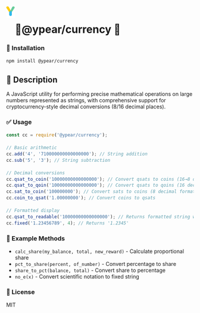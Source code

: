 # <img src="https://github.com/benzmuircroft/temp/blob/main/Yjs.png" height="32" style="vertical-align:40px;"/>🍐@ypear/currency 🧮

### 💾 Installation
```bash
npm install @ypear/currency
```

## 👀 Description
A JavaScript utility for performing precise mathematical operations on large numbers represented as strings, with comprehensive support for cryptocurrency-style decimal conversions (8/16 decimal places).

### ✅ Usage
```javascript
const cc = require('@ypear/currency');

// Basic arithmetic
cc.add('4', '710000000000000000'); // String addition
cc.sub('5', '3'); // String subtraction

// Decimal conversions
cc.qsat_to_coin('10000000000000000'); // Convert qsats to coins (16→8 decimal places)
cc.qsat_to_qoin('10000000000000000'); // Convert qsats to qoins (16 decimal format)
cc.sat_to_coin('100000000'); // Convert sats to coins (8 decimal format)
cc.coin_to_qsat('1.00000000'); // Convert coins to qsats

// Formatted display
cc.qsat_to_readable('10000000000000000'); // Returns formatted string with subscript digits
cc.fixed('1.23456789', 4); // Returns '1.2345'
```

### 🧰 Example Methods
- `calc_share(my_balance, total, new_reward)` - Calculate proportional share
- `pct_to_share(percent, of_number)` - Convert percentage to share
- `share_to_pct(balance, total)` - Convert share to percentage
- `no_e(x)` - Convert scientific notation to fixed string


### 📜 License
MIT
